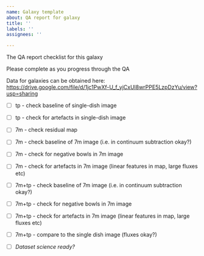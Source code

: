 ```yaml
---
name: Galaxy template
about: QA report for galaxy
title: ''
labels: ''
assignees: ''

---
```


The QA report checklist for this galaxy

Please complete as you progress through the QA

Data for galaxies can be obtained here: 
https://drive.google.com/file/d/1jc1PwXf-U_f_yjCxUl8wrPPE5LzpDzYu/view?usp=sharing

- [ ] tp - check baseline of single-dish image
- [ ]  tp - check for artefacts in single-dish image

- [ ] 7m - check residual map 
- [ ] 7m - check baseline of 7m image (i.e. in continuum subtraction okay?)
- [ ] 7m - check for negative bowls in 7m image
- [ ] 7m - check for artefacts in 7m image (linear features in map, large fluxes etc)

- [ ] 7m+tp - check baseline of 7m image (i.e. in continuum subtraction okay?)
- [ ] 7m+tp - check for negative bowls in 7m image
- [ ] 7m+tp - check for artefacts in 7m image (linear features in map, large fluxes etc)
- [ ] 7m+tp - compare to the single dish image (fluxes okay?) 

- [ ] *Dataset science ready?*
